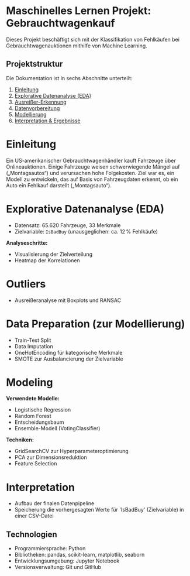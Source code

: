# Maschinelles Lernen Projekt: Gebrauchtwagenkauf

Dieses Projekt beschäftigt sich mit der Klassifikation von Fehlkäufen bei Gebrauchtwagenauktionen mithilfe von Machine Learning.

## Projektstruktur

Die Dokumentation ist in sechs Abschnitte unterteilt:

1. [Einleitung](docs/1.Einleitung.pdf)  
2. [Explorative Datenanalyse (EDA)](docs/2.EDA.pdf)  
3. [Ausreißer-Erkennung](docs/3.Outliers.pdf)  
4. [Datenvorbereitung](docs/4.Data_Preperation.pdf)  
5. [Modellierung](docs/5.Modeling.pdf)  
6. [Interpretation & Ergebnisse](docs/6.Interpretation.pdf)

# Einleitung

Ein US-amerikanischer Gebrauchtwagenhändler kauft Fahrzeuge über Onlineauktionen. Einige Fahrzeuge weisen schwerwiegende Mängel auf („Montagsautos“) und verursachen hohe Folgekosten.
Ziel war es, ein Modell zu entwickeln, das auf Basis von Fahrzeugdaten erkennt, ob ein Auto ein Fehlkauf darstellt („Montagsauto“).

# Explorative Datenanalyse (EDA)

- Datensatz: 65.620 Fahrzeuge, 33 Merkmale  
- Zielvariable: `IsBadBuy` (unausgeglichen: ca. 12 % Fehlkäufe)

**Analyseschritte:**
- Visualisierung der Zielverteilung  
- Heatmap der Korrelationen

# Outliers

- Ausreißeranalyse mit Boxplots und RANSAC  

# Data Preparation (zur Modellierung)

- Train-Test Split
- Data Imputation
- OneHotEncoding für kategorische Merkmale
- SMOTE zur Ausbalancierung der Zielvariable 

# Modeling

**Verwendete Modelle:**
- Logistische Regression  
- Random Forest  
- Entscheidungsbaum  
- Ensemble-Modell (VotingClassifier)

**Techniken:**
 
- GridSearchCV zur Hyperparameteroptimierung  
- PCA zur Dimensionsreduktion
- Feature Selection

# Interpretation

- Aufbau der finalen Datenpipeline
- Speicherung die vorhergesagten Werte für 'IsBadBuy' (Zielvariable) in einer CSV-Datei

## Technologien

- Programmiersprache: Python  
- Bibliotheken: pandas, scikit-learn, matplotlib, seaborn  
- Entwicklungsumgebung: Jupyter Notebook  
- Versionsverwaltung: Git und GitHub


